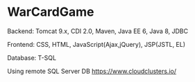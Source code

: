 # WarCardGame
Backend: Tomcat 9.x, CDI 2.0, Maven, Java EE 6, Java 8, JDBC 


Frontend:  CSS, HTML, JavaScript(Ajax,jQuery), JSP(JSTL, EL)



Database: T-SQL

Using remote SQL Server DB https://www.cloudclusters.io/



